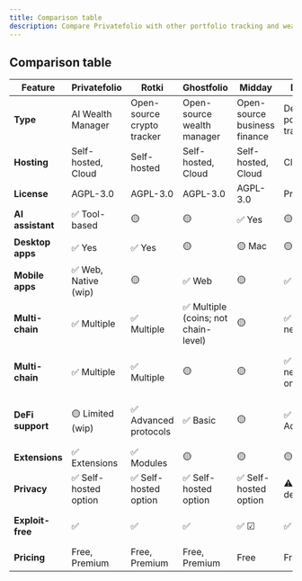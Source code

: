 ```yaml
---
title: Comparison table
description: Compare Privatefolio with other portfolio tracking and wealth management solutions
---
```


## Comparison table

| Feature          | Privatefolio          | Rotki                      | Ghostfolio                           | Midday                       | DeBank                 | CoinStats                   | Delta                        |
| ---------------- | --------------------- | -------------------------- | ------------------------------------ | ---------------------------- | ---------------------- | --------------------------- | ---------------------------- |
| **Type**         | AI Wealth Manager     | Open-source crypto tracker | Open-source wealth manager           | Open-source business finance | DeFi portfolio tracker | Freemium crypto tracker     | Investment tracker           |
| **Hosting**      | Self-hosted, Cloud    | Self-hosted                | Self-hosted, Cloud                   | Self-hosted, Cloud           | Cloud                  | Cloud                       | Cloud                        |
| **License**      | AGPL-3.0              | AGPL-3.0                   | AGPL-3.0                             | AGPL-3.0                     | Proprietary            | Proprietary                 | Proprietary                  |
| **AI assistant** | ✅ Tool-based         | 🟡                         | 🟡                                   | ✅ Yes                       | 🟡                     | 🟡                          | 🟡                           |
| **Desktop apps** | ✅ Yes                | ✅ Yes                     | 🟡                                   | 🟡 Mac                       | 🟡                     | 🟡 Mac                      | 🟡 Win, Mac                  |
| **Mobile apps**  | ✅ Web, Native (wip)  | 🟡                         | ✅ Web                               | 🟡                           | ✅ Native              | ✅ Native                   | ✅ Native                    |
| **Multi-chain**  | ✅ Multiple           | ✅ Multiple                | ✅ Multiple (coins; not chain-level) | 🟡                           | ✅ EVM networks        | ✅ 100+ chains; 20k+ coins  | ✅ 10,000+ coins             |
| **Multi-chain**  | ✅ Multiple           | ✅ Multiple                | 🟡                                   | 🟡                           | ✅ EVM networks only   | ✅ 20k+ coins, 120+ chains  | ✅ 10k+ crypto, 100k+ assets |
| **DeFi support** | 🟡 Limited (wip)      | ✅ Advanced protocols      | ✅ Basic                             | 🟡                           | ✅ Advanced            | ✅ Advanced (1k+ protocols) | ✅ Basic                     |
| **Extensions**   | ✅ Extensions         | ✅ Modules                 | 🟡                                   | 🟡                           | 🟡                     | 🟡                          | 🟡                           |
| **Privacy**      | ✅ Self-hosted option | ✅ Self-hosted option      | ✅ Self-hosted option                | ✅ Self-hosted option        | ⚠️ Cloud-dependent     | ⚠️ Cloud-dependent          | ⚠️ Cloud-dependent           |
| **Exploit-free** | ✅                    | ✅                         | ✅                                   | ✅ ☑                        | ✅                     | 🚨 1.6k wallets hacked      | ✅                           |
| **Pricing**      | Free, Premium         | Free, Premium              | Free, Premium                        | Free                         | Free                   | Free, Premium               | Free, Premium                |
